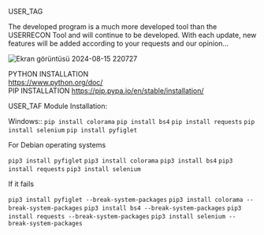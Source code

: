 USER_TAG

The developed program is a much more developed tool than the USERRECON Tool and will continue to be developed.
With each update, new features will be added according to your requests and our opinion...

![Ekran görüntüsü 2024-08-15 220727](https://github.com/user-attachments/assets/531b9ec6-c604-4e9c-90b5-931f8cd444af)

PYTHON INSTALLATION <br>
https://www.python.org/doc/<br>
PIP INSTALLATION
https://pip.pypa.io/en/stable/installation/

USER_TAF Module Installation:

Windows:: 
`pip install colorama`
`pip install bs4`
`pip install requests`
`pip install selenium`
`pip install pyfiglet`

For Debian operating systems

`pip3 install pyfiglet`
`pip3 install colorama`
`pip3 install bs4`
`pip3 install requests`
`pip3 install selenium`

If it fails

`pip3 install pyfiglet --break-system-packages`
`pip3 install colorama --break-system-packages`
`pip3 install bs4 --break-system-packages`
`pip3 install requests --break-system-packages`
`pip3 install selenium --break-system-packages`


